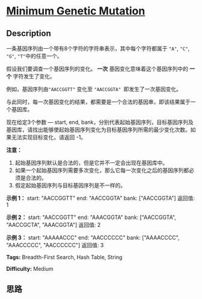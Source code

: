 # [Minimum Genetic Mutation][title]

## Description

一条基因序列由一个带有8个字符的字符串表示，其中每个字符都属于 `"A"`, `"C"`, `"G"`, `"T"`中的任意一个。

假设我们要调查一个基因序列的变化。 **一次** 基因变化意味着这个基因序列中的 **一个** 字符发生了变化。

例如，基因序列由`"AACCGGTT"` 变化至 `"AACCGGTA" `即发生了一次基因变化。

与此同时，每一次基因变化的结果，都需要是一个合法的基因串，即该结果属于一个基因库。

现在给定3个参数 — start, end,
bank，分别代表起始基因序列，目标基因序列及基因库，请找出能够使起始基因序列变化为目标基因序列所需的最少变化次数。如果无法实现目标变化，请返回 -1。

**注意：**

  1. 起始基因序列默认是合法的，但是它并不一定会出现在基因库中。
  2. 如果一个起始基因序列需要多次变化，那么它每一次变化之后的基因序列都必须是合法的。
  3. 假定起始基因序列与目标基因序列是不一样的。

**示例 1：**
            start: "AACCGGTT"    end:   "AACCGGTA"    bank: ["AACCGGTA"]        返回值: 1    

**示例 2：**
            start: "AACCGGTT"    end:   "AAACGGTA"    bank: ["AACCGGTA", "AACCGCTA", "AAACGGTA"]        返回值: 2    

**示例 3：**
            start: "AAAAACCC"    end:   "AACCCCCC"    bank: ["AAAACCCC", "AAACCCCC", "AACCCCCC"]        返回值: 3    


**Tags:** Breadth-First Search, Hash Table, String

**Difficulty:** Medium

## 思路

[title]: https://leetcode-cn.com/problems/minimum-genetic-mutation
